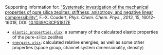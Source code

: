 Supporting information for: [“Systematic investigation of the mechanical properties of pure silica zeolites: stiffness, anisotropy, and negative linear compressibility”](http://dx.doi.org/10.1039/C3CP51817E), F.-X. Coudert, _Phys. Chem. Chem. Phys._, *2013*, 15, 16012–16018, DOI: [10.1039/C3CP51817E](http://dx.doi.org/10.1039/C3CP51817E)

- [`elastic_properties.xlsx`](elastic_properties.xlsx): a summary of the calculated elastic properties of the pure-silica zeolites
- [`energies.xlsx`](energies.xlsx): calculated relative energies, as well as some other properties (space group, channel system dimensionality, density)
